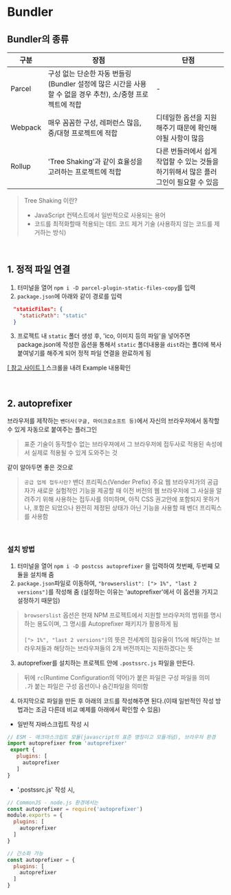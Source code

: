 # Bundler
## Bundler의 종류
구분 | 장점 | 단점
-- | -- | --
Parcel | 구성 없는 단순한 자동 번들링(Bundler 설정에 많은 시간을 사용할 수 없을 경우 추천), 소/중형 프로젝트에 적합 | -
Webpack | 매우 꼼꼼한 구성, 레퍼런스 많음, 중/대형 프로젝트에 적합 | 디테일한 옵션을 지원해주기 때문에 확인해야될 사항이 많음
Rollup | 'Tree Shaking'과 같이 효율성을 고려하는 프로젝트에 적합 | 다른 번들러에서 쉽게 작업할 수 있는 것들을 하기위해서 많은 플러그인이 필요할 수 있음

> Tree Shaking 이란?
> - JavaScript 컨텍스트에서 일반적으로 사용되는 용어
> - 코드를 최적화할때 적용되는 데드 코드 제거 기술 (사용하지 않는 코드를 제거하는 방식)


<br>

## 1. 정적 파일 연결
1. 터미널을 열어 `npm i -D parcel-plugin-static-files-copy`를 입력
2. `package.json`에 아래와 같이 경로를 입력
```json
  "staticFiles": {
    "staticPath": "static"
  }
```
3. 프로젝트 내 `static` 폴더 생성 후, 'ico, 이미지 등의 파일'을 넣어주면 package.json에 작성한 옵션을 통해서 `static` 폴더내용을 `dist`라는 폴더에 복사 붙여넣기를 해주게 되어 정적 파일 연결을 완료하게 됨

[ [ 참고 사이트 ] ](https://www.npmjs.com/package/parcel-plugin-static-files-copy) 스크롤을 내려 Example 내용확인

<br>

## 2. autoprefixer
브라우저를 제작하는 `밴더사(구글, 마이크로소프트 등)`에서 자신의 브라우저에서 동작할 수 있게 자동으로 붙여주는 플러그인

> 표준 기술이 동작할수 없는 브라우져에서 그 브라우저에 접두사로 적용된 속성에서 실제로 적용될 수 있게 도와주는 것

같이 알아두면 좋은 것으로
> `공급 업체 접두사란?` 밴더 프리픽스(Vender Prefix)
> 주요 웹 브라우저가의 공급자가 새로운 실험적인 기능을 제공할 때 이전 버전의 웹 브라우저에 그 사실을 알려주기 위해 사용하는 접두사를 의미하며, 아직 CSS 권고안에 포함되지 못하거나, 포함은 되었으나 완전히 제정된 상태가 아닌 기능을 사용할 때 벤더 프리픽스를 사용함

<br>

### 설치 방법
1. 터미널을 열어 `npm i -D postcss autoprefixer` 을 입력하여 첫번째, 두번쨰 모듈을 설치해 줌
2. `package.json`파일로 이동하여, `"browserslist": ["> 1%", "last 2 versions"]`를 작성해 줌 (설정하는 이유는 'autoprefixer'에서 이 옵션을 가지고 설정하기 때문임)
> `browserslist` 옵션은 현재 NPM 프로젝트에서 지원할 브라우저의 범위를 명시하는 용도이며, 그 명시를 Autoprefixer 패키지가 활용하게 됨<br><br>
> `["> 1%", "last 2 versions"]`의 뜻은 전세계의 점유율이 1%에 해당하는 브라우져들과 해당하는 브라우져들의 2개 버전까지는 지원하겠다는 뜻
3. autoprefixer를 설치하는 프로젝트 안에 `.postssrc.js` 파일을 만든다.
> 뒤에 `rc`(Runtime Configuration의 약어)가 붙은 파일은 구성 파일을 의미<br>
> `.`가 붙는 파일은 구성 옵션이나 숨긴파일을 의미함
4. 마지막으로 파일을 만든 후 아래의 코드를 작성해주면 된다.(이때 일반적인 작성 방법과는  조금 다른데 비교 예제를 아래에서 확인할 수 있음)

- 일반적 자바스크립트 작성 시
```js
// ESM - 애크마스크립트 모듈(javascript의 표준 명칭이고 모듈개념), 브라우저 환경
import autoprefixer from 'autoprefixer'
 export {
   plugins: [
     autoprefixer
   ]
}
```
- '.postssrc.js' 작성 시,
```js
// CommonJS - node.js 환경에서는
const autoprefixer = require('autoprefixer')
module.exports = {
  plugins: [
    autoprefixer
  ]
}
```
```js
// 간소화 가능
const autoprefixer = {
  plugins: [
    autoprefixer
  ]
}
```